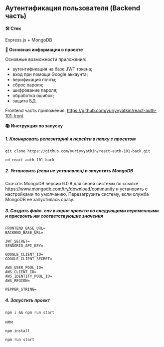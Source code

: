 ## Аутентификация пользователя (Backend часть)

**🛠️ Стек**

Express.js + MongoDB

**💬 Основная информация о проекте**

Основные возможности приложения:
* аутентификация на базе JWT токена;
* вход при помощи Google аккаунта;
* верификация почты;
* сброс пароля;
* шифрование пароля;
* обработка ошибок;
* защита БД.

Frontend часть приложения: https://github.com/yuriyvyatkin/react-auth-101-front

**📚 Инструкция по запуску**

##### 1. Клонировать репозиторий и перейти в папку с проектом

```
git clone https://github.com/yuriyvyatkin/react-auth-101-back.git
```

```
cd react-auth-101-back
```

##### 2. Установить (если не установлен) и запустить MongoDB

Скачать MongoDB версии 6.0.8 для своей системы по ссылке https://www.mongodb.com/try/download/community и установить с настройками по умолчанию. Перезагрузить систему, если служба MongoDB не запустилась сразу.

##### 3. Создать файл .env в корне проекта со следующими переменными и присвоить им соответствующие значения

```
FRONTEND_BASE_URL=
BACKEND_BASE_URL=

JWT_SECRET=
SENDGRID_API_KEY=

GOOGLE_CLIENT_ID=
GOOGLE_CLIENT_SECRET=

AWS_USER_POOL_ID=
AWS_CLIENT_ID=
AWS_IDENTITY_POOL_ID=
AWS_REGION=

PEPPER_STRING=
```

##### 4. Запустить проект

```
npm i && npm run start
```

или

```
npm install
```

```
npm run start
```
